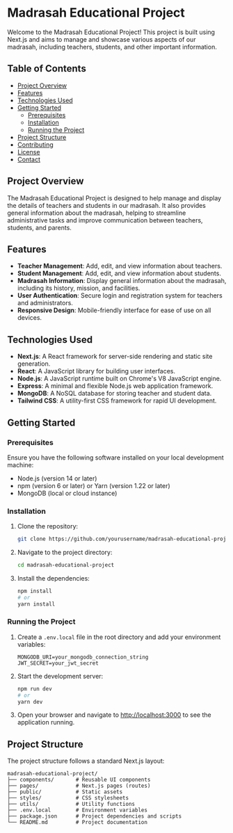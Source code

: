 # Madrasah Educational Project

Welcome to the Madrasah Educational Project! This project is built using Next.js and aims to manage and showcase various aspects of our madrasah, including teachers, students, and other important information.

## Table of Contents
- [Project Overview](#project-overview)
- [Features](#features)
- [Technologies Used](#technologies-used)
- [Getting Started](#getting-started)
  - [Prerequisites](#prerequisites)
  - [Installation](#installation)
  - [Running the Project](#running-the-project)
- [Project Structure](#project-structure)
- [Contributing](#contributing)
- [License](#license)
- [Contact](#contact)

## Project Overview

The Madrasah Educational Project is designed to help manage and display the details of teachers and students in our madrasah. It also provides general information about the madrasah, helping to streamline administrative tasks and improve communication between teachers, students, and parents.

## Features

- **Teacher Management**: Add, edit, and view information about teachers.
- **Student Management**: Add, edit, and view information about students.
- **Madrasah Information**: Display general information about the madrasah, including its history, mission, and facilities.
- **User Authentication**: Secure login and registration system for teachers and administrators.
- **Responsive Design**: Mobile-friendly interface for ease of use on all devices.

## Technologies Used

- **Next.js**: A React framework for server-side rendering and static site generation.
- **React**: A JavaScript library for building user interfaces.
- **Node.js**: A JavaScript runtime built on Chrome's V8 JavaScript engine.
- **Express**: A minimal and flexible Node.js web application framework.
- **MongoDB**: A NoSQL database for storing teacher and student data.
- **Tailwind CSS**: A utility-first CSS framework for rapid UI development.

## Getting Started

### Prerequisites

Ensure you have the following software installed on your local development machine:

- Node.js (version 14 or later)
- npm (version 6 or later) or Yarn (version 1.22 or later)
- MongoDB (local or cloud instance)

### Installation

1. Clone the repository:

    ```bash
    git clone https://github.com/yourusername/madrasah-educational-project.git
    ```

2. Navigate to the project directory:

    ```bash
    cd madrasah-educational-project
    ```

3. Install the dependencies:

    ```bash
    npm install
    # or
    yarn install
    ```

### Running the Project

1. Create a `.env.local` file in the root directory and add your environment variables:

    ```env
    MONGODB_URI=your_mongodb_connection_string
    JWT_SECRET=your_jwt_secret
    ```

2. Start the development server:

    ```bash
    npm run dev
    # or
    yarn dev
    ```

3. Open your browser and navigate to [http://localhost:3000](http://localhost:3000) to see the application running.

## Project Structure

The project structure follows a standard Next.js layout:

```plaintext
madrasah-educational-project/
├── components/       # Reusable UI components
├── pages/            # Next.js pages (routes)
├── public/           # Static assets
├── styles/           # CSS stylesheets
├── utils/            # Utility functions
├── .env.local        # Environment variables
├── package.json      # Project dependencies and scripts
└── README.md         # Project documentation
